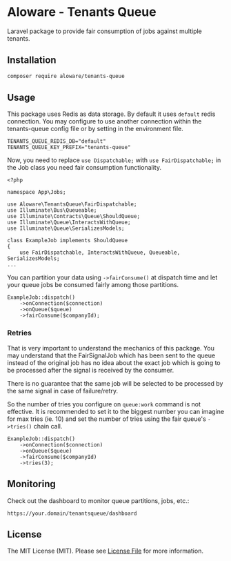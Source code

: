 # Aloware - Tenants Queue

Laravel package to provide fair consumption of jobs against multiple tenants.

## Installation
```sh
composer require aloware/tenants-queue
```

## Usage
This package uses Redis as data storage. By default it uses `default`
redis connection. You may configure to use another connection within
the tenants-queue config file or by setting in the environment file.

```
TENANTS_QUEUE_REDIS_DB="default"
TENANTS_QUEUE_KEY_PREFIX="tenants-queue"
```

Now, you need to replace `use Dispatchable;` with `use FairDispatchable;`
in the Job class you need fair consumption functionality.
```
<?php

namespace App\Jobs;

use Aloware\TenantsQueue\FairDispatchable;
use Illuminate\Bus\Queueable;
use Illuminate\Contracts\Queue\ShouldQueue;
use Illuminate\Queue\InteractsWithQueue;
use Illuminate\Queue\SerializesModels;

class ExampleJob implements ShouldQueue
{
    use FairDispatchable, InteractsWithQueue, Queueable, SerializesModels;
...
```

You can partition your data using `->fairConsume()` at dispatch time
and let your queue jobs be consumed fairly among those partitions.
```
ExampleJob::dispatch()
    ->onConnection($connection)
    ->onQueue($queue)
    ->fairConsume($companyId);
```

### Retries
That is very important to understand the mechanics of this package.
You may understand that the FairSignalJob which has been sent to the
queue instead of the original job has no idea about the exact job which is
going to be processed after the signal is received by the consumer.

There is no guarantee that the same job will
be selected to be processed by the same signal in case of failure/retry.

So the number of tries you configure on `queue:work` command is not
effective. It is recommended to set it to the biggest number you
can imagine for max tries (ie. 10) and set the number of tries using
the fair queue's `->tries()` chain call.
```
ExampleJob::dispatch()
    ->onConnection($connection)
    ->onQueue($queue)
    ->fairConsume($companyId)
    ->tries(3);
```

## Monitoring

Check out the dashboard to monitor queue partitions, jobs, etc.:

```
https://your.domain/tenantsqueue/dashboard
```

## License
The MIT License (MIT). Please see [License File](LICENSE.md) for more information.
